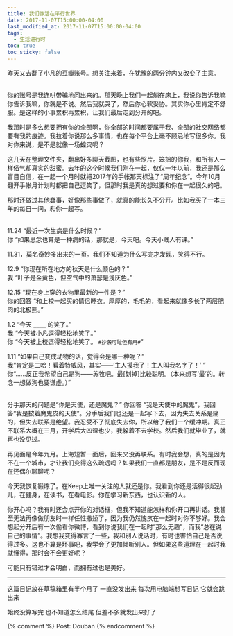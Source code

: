 ```yaml
---
title: 我们像活在平行世界
date: 2017-11-07T15:00:00-04:00
last_modified_at: 2017-11-07T15:00:00-04:00
tags:
  - 生活进行时
toc: true
toc_sticky: false
---
```


昨天又去翻了小凡的豆瓣账号。想关注来着，在犹豫的两分钟内又改变了主意。

<!--more-->

<br>
你的账号是我连哄带骗地问出来的。那天晚上我们一起躺在床上，我说你告诉我嘛你告诉我嘛，你就是不说。然后我就哭了，然后你心软妥协。其实你心里肯定不舒服。是这样的小事累积再累积，让我们最后走到分开的吧。

我那时是多么想要拥有你的全部啊，你全部的时间都要属于我、全部的社交网络都要有我的痕迹。我拉着你说那么多事情，也在每个平台上毫不顾忌地写很多你。我对你来说，是不是就像一场蝗灾呢？

这几天在整理文件夹，翻出好多聊天截图，也有些照片。笨拙的你我，和所有人一样俗气却真实的甜蜜。去年的这个时候我们刚在一起，仅仅一年以前，我还是那么盲目自信，在一起一个月时就把2017年的手帐那天标注了“周年纪念”。今年10月翻开手帐月计划时都把自己逗笑了，但那时我是真的想过要和你在一起很久的吧。

那时还做过其他蠢事，好像那些事做了，就真的能长久不分开。比如我买了一本三年的每日一问，和你一起写。

<br>
11.24 “最近一次生病是什么时候？” <br>
	你 “如果思念也算是一种病的话，那就是，今天吧。今天小贱人有课。” 

11.31，莫名奇妙多出来的一页。我们不知道为什么写完才发现，笑得不行。 

12.9 “你现在所在地方的秋天是什么颜色的？” <br>
	我 “叶子是金黄色，但空气中的萧瑟是浅灰色。” 

12.15 “现在身上穿的衣物里最新的一件是？” <br>
	你的回答 “和上校一起买的情侣睡衣。厚厚的，毛毛的，看起来就像多长了两层肥肉的北极熊。” 

1.2 “今天 `____` 的笑了。” <br>
	我 “今天被小凡逗得轻松地笑了。” <br>
	你 “今天被上校逗得轻松地笑了。 `#抄袭可耻但有用#`” 

1.11 “如果自己变成动物的话，觉得会是哪一种呢？” <br>
	我“肯定是二哈！看着特威风，其实——‘主人摸我了！主人叫我名字了！’ ” 
	你“……反正我希望自己是狗——苏牧吧。最[划掉]比较聪明。（本来想写‘最’的。转念一想做狗也要谦虚。）”

<br>
分手那天的问题是“你是天使，还是魔鬼？” 你回答 “我是天使中的魔鬼”，我回答“我是披着魔鬼皮的天使”。分手后我们也还是一起写下去，因为失去关系是痛的，但失去联系是绝望。我忍受不了彻底失去你，所以给了我们一个缓冲期。真正不联系大概在三月，开学后大四课也少，我躲着不去学校。然后我们就毕业了，就再也没见过。

再见面是今年九月。上海短暂一面后，回来又没再联系。有时我会想，真的是因为不在一个城市，才让我们变得这么疏远吗？如果我们一直都是朋友，是不是反而现在还偶尔聊聊呢？

今天我恢复锻炼了。在Keep上唯一关注的人就还是你。我看到你还是活得很起劲儿，在健身，在读书，在看电影。你在学习新东西，也认识新的人。

你开心吗？我有时还会点开你的对话框，但我不知道能怎样和你开口再讲话。我甚至无法再像做朋友时一样任性撒娇了，因为我仍然愧疚在一起时对你不够好。我会想起分开后有一次偷看你微博，看到你说我们在一起时“那么无趣”，而我“总在说自己的事情”。我想我变得寡言了一些，我和别人说话时，有时也害怕自己是否说得过多。这也不算是坏事吧，我学会了更加倾听别人。但如果这些道理在一起时我就懂得，那时会不会更好呢？

可能只有错过才会明白，而拥有过也是美好。

---
这篇日记放在草稿箱里有半个月了 一直没发出来 每次用电脑端想写日记 它就会跳出来

始终没算写完 也不知道怎么结尾 但差不多就发出来好了

{% comment %}
Post: Douban
{% endcomment %}